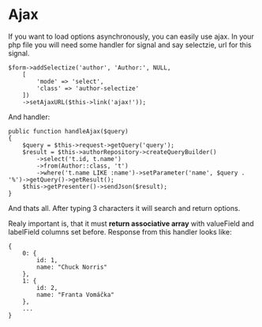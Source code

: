 
Ajax
====

If you want to load options asynchronously, you can easily use ajax. In your php file you will need some handler for signal and say selectzie,
url for this signal.

```
$form->addSelectize('author', 'Author:', NULL,
	[
		'mode' => 'select',
		'class' => 'author-selectize'
	])
	->setAjaxURL($this->link('ajax!'));
```

And handler:

```
public function handleAjax($query)
{
	$query = $this->request->getQuery('query');
	$result = $this->authorRepository->createQueryBuilder()
		->select('t.id, t.name')
		->from(Author::class, 't')
		->where('t.name LIKE :name')->setParameter('name', $query . '%')->getQuery()->getResult();
	$this->getPresenter()->sendJson($result);
}
```

And thats all. After typing 3 characters it will search and return options.

Realy important is, that it must **return associative array**
with valueField and labelField columns set before. Response from this handler looks like:

```
{
    0: {
        id: 1,
        name: "Chuck Norris"
    },
    1: {
        id: 2,
        name: "Franta Vomáčka"
    },
    ...
}
```